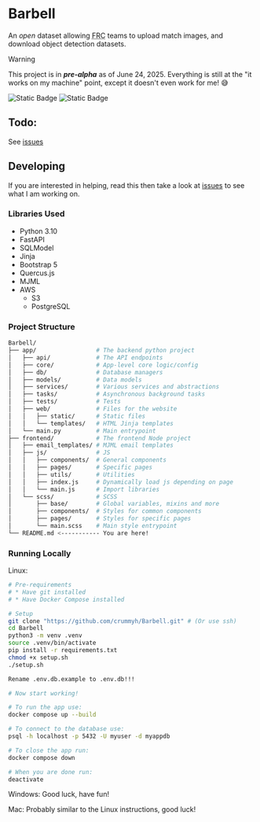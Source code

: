 # Barbell

An *open* dataset allowing <abbr title="FIRST Robotics Competition">FRC</abbr> teams to upload match images, and download object detection datasets.

> [!WARNING]
> This project is in ***pre-alpha*** as of June 24, 2025. Everything is still at the "it works on my machine" point, except it doesn't even work for me! :sweat_smile:

![Static Badge](https://img.shields.io/badge/Licence-MIT-blue?style=for-the-badge)
![Static Badge](https://img.shields.io/badge/FastAPI-%23009485?style=for-the-badge&logo=fastapi&logoColor=%23ffffff)

## Todo:

See [issues](https://github.com/crummyh/Barbell/issues)

## Developing

If you are interested in helping, read this then take a look at [issues](https://github.com/crummyh/Barbell/issues) to see what I am working on.

### Libraries Used

* Python 3.10
* FastAPI
* SQLModel
* Jinja
* Bootstrap 5
* Quercus.js
* MJML
* AWS
  * S3
  * PostgreSQL

### Project Structure

```bash
Barbell/
├── app/                 # The backend python project
│   ├── api/             # The API endpoints
│   ├── core/            # App-level core logic/config
│   ├── db/              # Database managers
│   ├── models/          # Data models
│   ├── services/        # Various services and abstractions
│   ├── tasks/           # Asynchronous background tasks
│   ├── tests/           # Tests
│   ├── web/             # Files for the website
│   │   ├── static/      # Static files
│   │   └── templates/   # HTML Jinja templates
│   └── main.py          # Main entrypoint
├── frontend/            # The frontend Node project
│   ├── email_templates/ # MJML email templates
│   ├── js/              # JS
│   │   ├── components/  # General components
│   │   ├── pages/       # Specific pages
│   │   ├── utils/       # Utilities
│   │   ├── index.js     # Dynamically load js depending on page
│   │   └── main.js      # Import libraries
│   └── scss/            # SCSS
│       ├── base/        # Global variables, mixins and more
│       ├── components/  # Styles for common components
│       ├── pages/       # Styles for specific pages
│       └── main.scss    # Main style entrypoint
└── README.md <----------- You are here!
```

### Running Locally
Linux:
```bash
# Pre-requirements
# * Have git installed
# * Have Docker Compose installed

# Setup
git clone "https://github.com/crummyh/Barbell.git" # (Or use ssh)
cd Barbell
python3 -m venv .venv
source .venv/bin/activate
pip install -r requirements.txt
chmod +x setup.sh
./setup.sh

Rename .env.db.example to .env.db!!!

# Now start working!

# To run the app use:
docker compose up --build

# To connect to the database use:
psql -h localhost -p 5432 -U myuser -d myappdb

# To close the app run:
docker compose down

# When you are done run:
deactivate
```

Windows:
Good luck, have fun!

Mac:
Probably similar to the Linux instructions, good luck!
